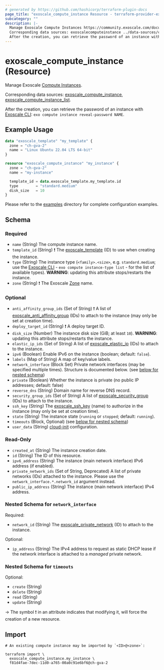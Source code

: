 ```yaml
---
# generated by https://github.com/hashicorp/terraform-plugin-docs
page_title: "exoscale_compute_instance Resource - terraform-provider-exoscale"
subcategory: ""
description: |-
  Manage Exoscale Compute Instances https://community.exoscale.com/documentation/compute/.
  Corresponding data sources: exoscalecomputeinstance ../data-sources/compute_instance.md, exoscalecomputeinstance_list ../data-sources/compute_instance_list.md.
  After the creation, you can retrieve the password of an instance with Exoscale CLI https://github.com/exoscale/cli: exo compute instance reveal-password NAME.
---
```


# exoscale_compute_instance (Resource)

Manage Exoscale [Compute Instances](https://community.exoscale.com/documentation/compute/).

Corresponding data sources: [exoscale_compute_instance](../data-sources/compute_instance.md), [exoscale_compute_instance_list](../data-sources/compute_instance_list.md).

After the creation, you can retrieve the password of an instance with [Exoscale CLI](https://github.com/exoscale/cli): `exo compute instance reveal-password NAME`.

## Example Usage

```terraform
data "exoscale_template" "my_template" {
  zone = "ch-gva-2"
  name = "Linux Ubuntu 22.04 LTS 64-bit"
}

resource "exoscale_compute_instance" "my_instance" {
  zone = "ch-gva-2"
  name = "my-instance"

  template_id = data.exoscale_template.my_template.id
  type        = "standard.medium"
  disk_size   = 10
}
```

Please refer to the [examples](https://github.com/exoscale/terraform-provider-exoscale/tree/master/examples/)
directory for complete configuration examples.

<!-- schema generated by tfplugindocs -->
## Schema

### Required

- `name` (String) The compute instance name.
- `template_id` (String) ❗ The [exoscale_template](../data-sources/template.md) (ID) to use when creating the instance.
- `type` (String) The instance type (`<family>.<size>`, e.g. `standard.medium`; use the [Exoscale CLI](https://github.com/exoscale/cli/) - `exo compute instance-type list` - for the list of available types). **WARNING**: updating this attribute stops/restarts the instance.
- `zone` (String) ❗ The Exoscale [Zone](https://www.exoscale.com/datacenters/) name.

### Optional

- `anti_affinity_group_ids` (Set of String) ❗ A list of [exoscale_anti_affinity_group](./anti_affinity_group.md) (IDs) to attach to the instance (may only be set at creation time).
- `deploy_target_id` (String) ❗ A deploy target ID.
- `disk_size` (Number) The instance disk size (GiB; at least `10`). **WARNING**: updating this attribute stops/restarts the instance.
- `elastic_ip_ids` (Set of String) A list of [exoscale_elastic_ip](./elastic_ip.md) (IDs) to attach to the instance.
- `ipv6` (Boolean) Enable IPv6 on the instance (boolean; default: `false`).
- `labels` (Map of String) A map of key/value labels.
- `network_interface` (Block Set) Private network interfaces (may be specified multiple times). Structure is documented below. (see [below for nested schema](#nestedblock--network_interface))
- `private` (Boolean) Whether the instance is private (no public IP addresses; default: false)
- `reverse_dns` (String) Domain name for reverse DNS record.
- `security_group_ids` (Set of String) A list of [exoscale_security_group](./security_group.md) (IDs) to attach to the instance.
- `ssh_key` (String) The [exoscale_ssh_key](./ssh_key.md) (name) to authorize in the instance (may only be set at creation time).
- `state` (String) The instance state (`running` or `stopped`; default: `running`).
- `timeouts` (Block, Optional) (see [below for nested schema](#nestedblock--timeouts))
- `user_data` (String) [cloud-init](https://cloudinit.readthedocs.io/) configuration.

### Read-Only

- `created_at` (String) The instance creation date.
- `id` (String) The ID of this resource.
- `ipv6_address` (String) The instance (main network interface) IPv6 address (if enabled).
- `private_network_ids` (Set of String, Deprecated) A list of private networks (IDs) attached to the instance. Please use the `network_interface.*.network_id` argument instead.
- `public_ip_address` (String) The instance (main network interface) IPv4 address.

<a id="nestedblock--network_interface"></a>
### Nested Schema for `network_interface`

Required:

- `network_id` (String) The [exoscale_private_network](./private_network.md) (ID) to attach to the instance.

Optional:

- `ip_address` (String) The IPv4 address to request as static DHCP lease if the network interface is attached to a *managed* private network.


<a id="nestedblock--timeouts"></a>
### Nested Schema for `timeouts`

Optional:

- `create` (String)
- `delete` (String)
- `read` (String)
- `update` (String)

-> The symbol ❗ in an attribute indicates that modifying it, will force the creation of a new resource.

## Import

```shell
# An existing compute instance may be imported by `<ID>@<zone>`:

terraform import \
  exoscale_compute_instance.my_instance \
  f81d4fae-7dec-11d0-a765-00a0c91e6bf6@ch-gva-2
```
